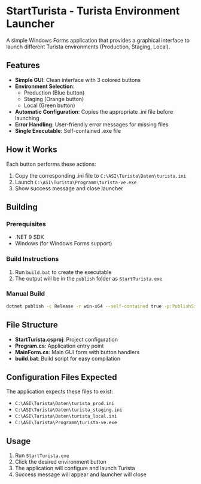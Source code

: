 # StartTurista - Turista Environment Launcher

A simple Windows Forms application that provides a graphical interface to launch different Turista environments (Production, Staging, Local).

## Features

- **Simple GUI**: Clean interface with 3 colored buttons
- **Environment Selection**: 
  - Production (Blue button)
  - Staging (Orange button) 
  - Local (Green button)
- **Automatic Configuration**: Copies the appropriate .ini file before launching
- **Error Handling**: User-friendly error messages for missing files
- **Single Executable**: Self-contained .exe file

## How it Works

Each button performs these actions:
1. Copy the corresponding .ini file to `C:\ASI\Turista\Daten\turista.ini`
2. Launch `C:\ASI\Turista\Programm\turista-ve.exe`
3. Show success message and close launcher

## Building

### Prerequisites
- .NET 9 SDK
- Windows (for Windows Forms support)

### Build Instructions
1. Run `build.bat` to create the executable
2. The output will be in the `publish` folder as `StartTurista.exe`

### Manual Build
```bash
dotnet publish -c Release -r win-x64 --self-contained true -p:PublishSingleFile=true -o ./publish
```

## File Structure

- **StartTurista.csproj**: Project configuration
- **Program.cs**: Application entry point
- **MainForm.cs**: Main GUI form with button handlers
- **build.bat**: Build script for easy compilation

## Configuration Files Expected

The application expects these files to exist:
- `C:\ASI\Turista\Daten\turista_prod.ini`
- `C:\ASI\Turista\Daten\turista_staging.ini`
- `C:\ASI\Turista\Daten\turista_local.ini`
- `C:\ASI\Turista\Programm\turista-ve.exe`

## Usage

1. Run `StartTurista.exe`
2. Click the desired environment button
3. The application will configure and launch Turista
4. Success message will appear and launcher will close